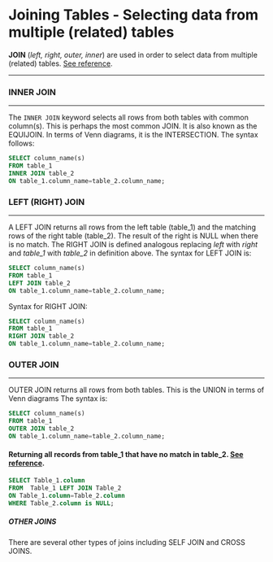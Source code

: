 # Joining Tables - Selecting data from multiple (related) tables


__JOIN__ (_left, right, outer, inner_) are used in order to select data from multiple (related) tables.  [See reference](https://dev.mysql.com/doc/refman/5.7/en/join.html).

---

### INNER JOIN
---

The `INNER JOIN` keyword selects all rows from both tables with common column(s).  This is perhaps the most common JOIN.  It is also known as the EQUIJOIN.  In terms of Venn diagrams, it is the INTERSECTION.  The syntax follows:

```SQL
SELECT column_name(s)
FROM table_1
INNER JOIN table_2
ON table_1.column_name=table_2.column_name;
```


### LEFT (RIGHT) JOIN
---

A LEFT JOIN returns all rows from the left table (table_1) and the matching rows of the right table (table_2). The result of the right is NULL when there is no match. The RIGHT JOIN is defined analogous replacing _left_ with _right_ and _table_1_ with _table_2_ in definition above.   The syntax for LEFT JOIN is:

```SQL
SELECT column_name(s)
FROM table_1
LEFT JOIN table_2
ON table_1.column_name=table_2.column_name;
```

Syntax for RIGHT JOIN:
```SQL
SELECT column_name(s)
FROM table_1
RIGHT JOIN table_2
ON table_1.column_name=table_2.column_name;
```

### OUTER JOIN
---

OUTER JOIN returns all rows from both tables.  This is the UNION in terms of Venn diagrams  The syntax is:

```SQL
SELECT column_name(s)
FROM table_1
OUTER JOIN table_2
ON table_1.column_name=table_2.column_name;
```

#### Returning all records from table_1 that have no match in table_2.   [See reference](https://dev.mysql.com/doc/refman/5.7/en/join.html).

```SQL
SELECT Table_1.column 
FROM  Table_1 LEFT JOIN Table_2 
ON Table_1.column=Table_2.column
WHERE Table_2.column is NULL;
```


##### OTHER JOINS

There are several other types of joins including SELF JOIN and CROSS JOINS.  
